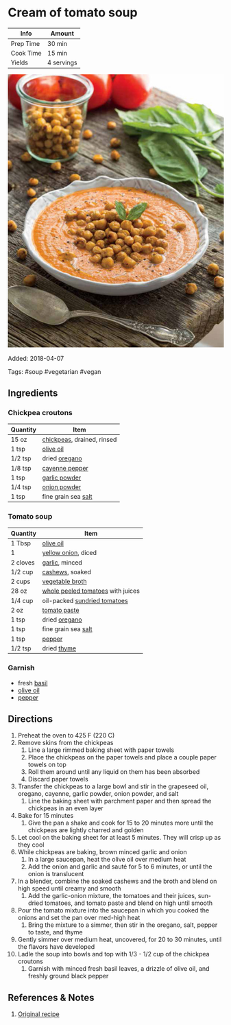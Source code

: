 # Cream of tomato soup

| Info      | Amount     |
| --------- | ---------- |
| Prep Time | 30 min     |
| Cook Time | 15 min     |
| Yields    | 4 servings |

![Cream of tomato soup](../_assets/cream-tomato.jpg)

Added: 2018-04-07

Tags: #soup #vegetarian #vegan

## Ingredients

### Chickpea croutons

| Quantity | Item                                                      |
| -------- | --------------------------------------------------------- |
| 15 oz    | [chickpeas](../Ingredients/chickpeas.md), drained, rinsed |
| 1 tsp    | [olive oil](../Ingredients/olive%20oil.md)                |
| 1/2 tsp  | dried [oregano](../Ingredients/oregano.md)                |
| 1/8 tsp  | [cayenne pepper](../Ingredients/cayenne%20pepper.md)      |
| 1 tsp    | [garlic powder](../Ingredients/garlic-powder.md)          |
| 1/4 tsp  | [onion powder](../Ingredients/onion-powder.md)            |
| 1 tsp    | fine grain sea [salt](../Ingredients/salt.md)             |

### Tomato soup

| Quantity | Item                                                                             |
| -------- | -------------------------------------------------------------------------------- |
| 1 Tbsp   | [olive oil](../Ingredients/olive%20oil.md)                                       |
| 1        | [yellow onion](../Ingredients/yellow-onion.md), diced                            |
| 2 cloves | [garlic](../Ingredients/garlic.md), minced                                       |
| 1/2 cup  | [cashews](../Ingredients/cashews.md), soaked                                     |
| 2 cups   | [vegetable broth](../Ingredients/vegetable%20broth.md)                           |
| 28 oz    | [whole peeled tomatoes](../Ingredients/whole%20peeled%20tomatoes.md) with juices |
| 1/4 cup  | oil-packed [sundried tomatoes](../Ingredients/sundried-tomatoes.md)              |
| 2 oz     | [tomato paste](../Ingredients/tomato%20paste.md)                                 |
| 1 tsp    | dried [oregano](../Ingredients/oregano.md)                                       |
| 1 tsp    | fine grain sea [salt](../Ingredients/salt.md)                                    |
| 1 tsp    | [pepper](../Ingredients/pepper.md)                                               |
| 1/2 tsp  | dried [thyme](../Ingredients/thyme.md)                                           |

### Garnish

* fresh [basil](../Ingredients/basil.md)
* [olive oil](../Ingredients/olive%20oil.md)
* [pepper](../Ingredients/pepper.md)

## Directions

1. Preheat the oven to 425 F (220 C)
2. Remove skins from the chickpeas
   1. Line a large rimmed baking sheet with paper towels
   2. Place the chickpeas on the paper towels and place a couple paper towels on top
   3. Roll them around until any liquid on them has been absorbed
   4. Discard paper towels
3. Transfer the chickpeas to a large bowl and stir in the grapeseed oil, oregano, cayenne, garlic powder, onion powder, and salt
   1. Line the baking sheet with parchment paper and then spread the chickpeas in an even layer
4. Bake for 15 minutes
   1. Give the pan a shake and cook for 15 to 20 minutes more until the chickpeas are lightly charred and golden
5. Let cool on the baking sheet for at least 5 minutes. They will crisp up as they cool
6. While chickpeas are baking, brown minced garlic and onion
   1. In a large saucepan, heat the olive oil over medium heat
   2. Add the onion and garlic and sauté for 5 to 6 minutes, or until the onion is translucent
7. In a blender, combine the soaked cashews and the broth and blend on high speed until creamy and smooth
   1. Add the garlic-onion mixture, the tomatoes and their juices, sun-dried tomatoes, and tomato paste and blend on high until smooth
8. Pour the tomato mixture into the saucepan in which you cooked the onions and set the pan over med-high heat
   1. Bring the mixture to a simmer, then stir in the oregano, salt, pepper to taste, and thyme
9. Gently simmer over medium heat, uncovered, for 20 to 30 minutes, until the flavors have developed
10. Ladle the soup into bowls and top with 1/3 - 1/2 cup of the chickpea croutons
    1. Garnish with minced fresh basil leaves, a drizzle of olive oil, and freshly ground black pepper

## References & Notes

1. [Original recipe](http://www.styleathome.com/food-and-drink/recipes/article/recipe-cream-of-tomato-soup-with-roasted-italian-chickpea-croutons)